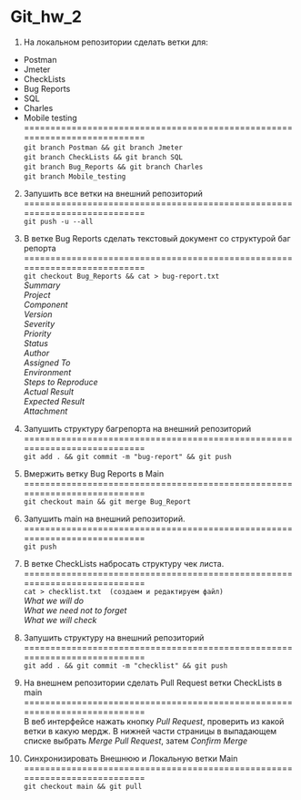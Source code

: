 # Git_hw_2

1. На локальном репозитории сделать ветки для:  
- Postman  
- Jmeter  
- CheckLists  
- Bug Reports  
- SQL  
- Charles  
- Mobile testing  
==========================================================================  
`git branch Postman && git branch Jmeter`  
`git branch CheckLists && git branch SQL`  
`git branch Bug_Reports && git branch Charles`  
`git branch Mobile_testing`
2. Запушить все ветки на внешний репозиторий  
==========================================================================  
	`git push -u --all`

3. В ветке Bug Reports сделать текстовый документ со структурой баг репорта  
==========================================================================  
	`git checkout Bug_Reports && cat > bug-report.txt`  
*Summary  
Project  
Component  
Version  
Severity  
Priority  
Status  
Author  
Assigned To  
Environment  
Steps to Reproduce  
Actual Result  
Expected Result  
Attachment*

4. Запушить структуру багрепорта на внешний репозиторий  
==========================================================================  
	`git add . && git commit -m "bug-report" && git push`  

5. Вмержить ветку Bug Reports в Main  
==========================================================================  
	`git checkout main && git merge Bug_Report`  

6. Запушить main на внешний репозиторий.  
==========================================================================  
	`git push`  

7. В ветке CheckLists набросать структуру чек листа.  
==========================================================================  
	`cat > checklist.txt  (создаем и редактируем файл)`  
	*What we will do  
	What we need not to forget  
	What we will check*
	
8. Запушить структуру на внешний репозиторий  
==========================================================================  
	`git add . && git commit -m "checklist" && git push`
	
9. На внешнем репозитории сделать Pull Request ветки CheckLists в main  
==========================================================================  
	В веб интерфейсе нажать кнопку *Pull Request*, прoверить из какой
	ветки в какую мердж. В нижней части страницы в выпадающем списке выбрать
	*Merge Pull Request*, затем *Confirm Merge*
	
10. Синхронизировать Внешнюю и Локальную ветки Main  
==========================================================================  
	`git checkout main && git pull`
